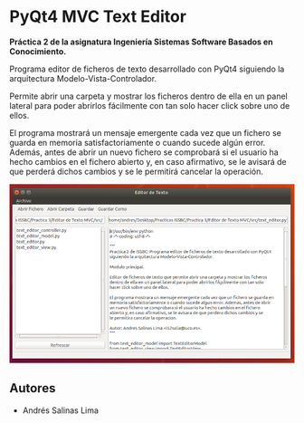# PyQt4 MVC Text Editor

**Práctica 2 de la asignatura Ingeniería Sistemas Software Basados en Conocimiento.**

Programa editor de ficheros de texto desarrollado con PyQt4 siguiendo la arquitectura Modelo-Vista-Controlador.

Permite abrir una carpeta y mostrar los ficheros dentro de ella en un panel lateral para poder abrirlos fácilmente con tan solo hacer click sobre uno de ellos.

El programa mostrará un mensaje emergente cada vez que un fichero se guarda en memoria satisfactoriamente o cuando sucede algún error. Además, antes de abrir un nuevo fichero se comprobará si el usuario ha hecho cambios en el fichero abierto y, en caso afirmativo, se le avisará de que perderá dichos cambios y se le permitirá cancelar la operación.

![Imagen de la ventana principal del editor](docs/images/mainWindow.png)



## Autores

* Andrés Salinas Lima
